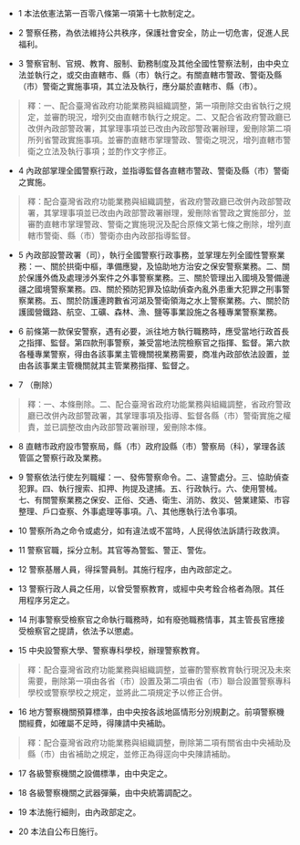 * 1 本法依憲法第一百零八條第一項第十七款制定之。

* 2 警察任務，為依法維持公共秩序，保護社會安全，防止一切危害，促進人民福利。

* 3 警察官制、官規、教育、服制、勤務制度及其他全國性警察法制，由中央立法並執行之，或交由直轄市、縣（市）執行之。有關直轄市警政、警衛及縣（市）警衛之實施事項，其立法及執行，應分屬於直轄市、縣（市）。

> 釋：一、配合臺灣省政府功能業務與組織調整，第一項刪除交由省執行之規定，並審酌現況，增列交由直轄市執行之規定。二、又配合省政府警政廳已改併內政部警政署，其掌理事項並已改由內政部警政署辦理，爰刪除第二項所列省警政實施事項。並審酌直轄市掌理警政、警衛之現況，增列直轄市警衛之立法及執行事項；並酌作文字修正。

* 4 內政部掌理全國警察行政，並指導監督各直轄市警政、警衛及縣（市）警衛之實施。

> 釋：配合臺灣省政府功能業務與組織調整，省政府警政廳已改併內政部警政署，其掌理事項並已改由內政部警政署辦理，爰刪除省警政之實施部分，並審酌直轄市掌理警政、警衛之實施現況及配合原條文第七條之刪除，增列直轄市警衛、縣（市）警衛亦由內政部指導監督。

* 5 內政部設警政署（司），執行全國警察行政事務，並掌理左列全國性警察業務：一、關於拱衛中樞，準備應變，及協助地方治安之保安警察業務。二、關於保護外僑及處理涉外案件之外事警察業務。三、關於管理出入國境及警備邊疆之國境警察業務。四、關於預防犯罪及協助偵查內亂外患重大犯罪之刑事警察業務。五、關於防護連跨數省河湖及警衛領海之水上警察業務。六、關於防護國營鐵路、航空、工礦、森林、漁、鹽等事業設施之各種專業警察業務。

* 6 前條第一款保安警察，遇有必要，派往地方執行職務時，應受當地行政首長之指揮、監督。第四款刑事警察，兼受當地法院檢察官之指揮、監督。第六款各種專業警察，得由各該事業主管機關視業務需要，商准內政部依法設置，並由各該事業主管機關就其主管業務指揮、監督之。

* 7 （刪除）

> 釋：一、本條刪除。二、配合臺灣省政府功能業務與組織調整，省政府警政廳已改併內政部警政署，其掌理事項及指導、監督各縣（市）警衛實施之權責，並已調整改由內政部警政署辦理，爰刪除本條。

* 8 直轄市政府設市警察局，縣（市）政府設縣（市）警察局（科），掌理各該管區之警察行政及業務。

* 9 警察依法行使左列職權：一、發佈警察命令。二、違警處分。三、協助偵查犯罪。四、執行搜索、扣押、拘提及逮捕。五、行政執行。六、使用警械。七、有關警察業務之保安、正俗、交通、衛生、消防、救災、營業建築、市容整理、戶口查察、外事處理等事項。八、其他應執行法令事項。

* 10 警察所為之命令或處分，如有違法或不當時，人民得依法訴請行政救濟。

* 11 警察官職，採分立制。其官等為警監、警正、警佐。

* 12 警察基層人員，得採警員制。其施行程序，由內政部定之。

* 13 警察行政人員之任用，以曾受警察教育，或經中央考銓合格者為限。其任用程序另定之。

* 14 刑事警察受檢察官之命執行職務時，如有廢弛職務情事，其主管長官應接受檢察官之提請，依法予以懲處。

* 15 中央設警察大學、警察專科學校，辦理警察教育。

> 釋：配合臺灣省政府功能業務與組織調整，並審酌警察教育執行現況及未來需要，刪除第一項由各省（市）設置及第二項由省（市）聯合設置警察專科學校或警察學校之規定，並將此二項規定予以修正合併。

* 16 地方警察機關預算標準，由中央按各該地區情形分別規劃之。前項警察機關經費，如確屬不足時，得陳請中央補助。

> 釋：配合臺灣省政府功能業務與組織調整，刪除第二項有關省由中央補助及縣（市）由省補助之規定，並修正為得逕向中央陳請補助。

* 17 各級警察機關之設備標準，由中央定之。

* 18 各級警察機關之武器彈藥，由中央統籌調配之。

* 19 本法施行細則，由內政部定之。

* 20 本法自公布日施行。


